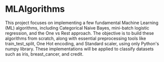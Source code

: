 # MLAlgorithms


This project focuses on implementing a few fundamental Machine Learning (ML) algorithms, including Categorical Naive Bayes, mini-batch logistic regression, and the One vs Rest approach. The objective is to build these algorithms from scratch, along with essential preprocessing tools like train_test_split, One Hot encoding, and Standard scaler, using only Python's numpy library. These implementations will be applied to classify datasets such as iris, breast_cancer, and credit.
